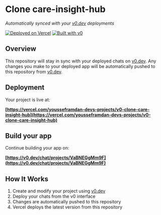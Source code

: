 # Clone care-insight-hub

*Automatically synced with your [v0.dev](https://v0.dev) deployments*

[![Deployed on Vercel](https://img.shields.io/badge/Deployed%20on-Vercel-black?style=for-the-badge&logo=vercel)](https://vercel.com/yousseframdan-devs-projects/v0-clone-care-insight-hub)
[![Built with v0](https://img.shields.io/badge/Built%20with-v0.dev-black?style=for-the-badge)](https://v0.dev/chat/projects/VaBNEGgMm9F)

## Overview

This repository will stay in sync with your deployed chats on [v0.dev](https://v0.dev).
Any changes you make to your deployed app will be automatically pushed to this repository from [v0.dev](https://v0.dev).

## Deployment

Your project is live at:

**[https://vercel.com/yousseframdan-devs-projects/v0-clone-care-insight-hub](https://vercel.com/yousseframdan-devs-projects/v0-clone-care-insight-hub)**

## Build your app

Continue building your app on:

**[https://v0.dev/chat/projects/VaBNEGgMm9F](https://v0.dev/chat/projects/VaBNEGgMm9F)**

## How It Works

1. Create and modify your project using [v0.dev](https://v0.dev)
2. Deploy your chats from the v0 interface
3. Changes are automatically pushed to this repository
4. Vercel deploys the latest version from this repository